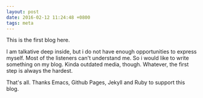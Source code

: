 ```yaml
---
layout: post
date: 2016-02-12 11:24:48 +0800
tags: meta
---
```

This is the first blog here.

I am talkative deep inside, but i do not have enough opportunities to express myself. Most of the listeners can't understand me. So i would like to write something on my blog. Kinda outdated media, though. Whatever, the first step is always the hardest.

That's all. Thanks Emacs, Github Pages, Jekyll and Ruby to support this blog.
